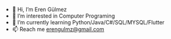 - 👋 Hi, I’m Eren Gülmez
- 👀 I’m interested in Computer Programing
- 🌱 I’m currently learning Python/Java/C#/SQL/MYSQL/Flutter
- 📫 Reach me erengulmz@gmail.com

<!---
erengulmz/erengulmz is a ✨ special ✨ repository because its `README.md` (this file) appears on your GitHub profile.
You can click the Preview link to take a look at your changes.
--->
